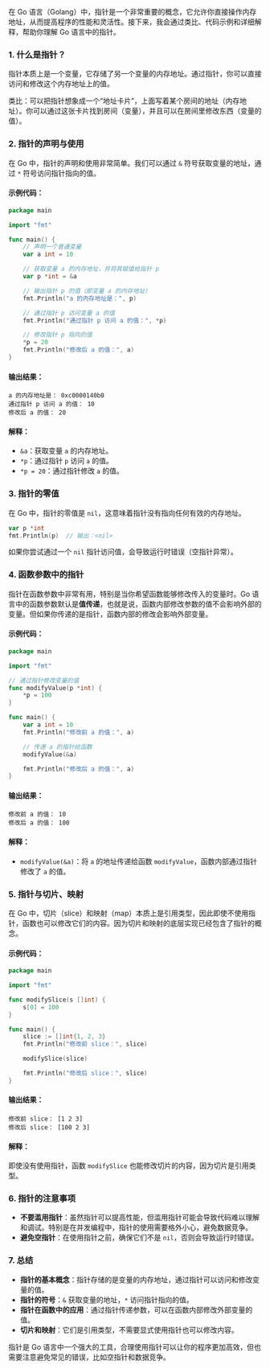 在 Go 语言（Golang）中，指针是一个非常重要的概念，它允许你直接操作内存地址，从而提高程序的性能和灵活性。接下来，我会通过类比、代码示例和详细解释，帮助你理解 Go 语言中的指针。

### 1. 什么是指针？

指针本质上是一个变量，它存储了另一个变量的内存地址。通过指针，你可以直接访问和修改这个内存地址上的值。

类比：可以把指针想象成一个“地址卡片”，上面写着某个房间的地址（内存地址）。你可以通过这张卡片找到房间（变量），并且可以在房间里修改东西（变量的值）。

### 2. 指针的声明与使用

在 Go 中，指针的声明和使用非常简单。我们可以通过 `&` 符号获取变量的地址，通过 `*` 符号访问指针指向的值。

#### 示例代码：

```go
package main

import "fmt"

func main() {
    // 声明一个普通变量
    var a int = 10

    // 获取变量 a 的内存地址，并将其赋值给指针 p
    var p *int = &a

    // 输出指针 p 的值（即变量 a 的内存地址）
    fmt.Println("a 的内存地址是：", p)

    // 通过指针 p 访问变量 a 的值
    fmt.Println("通过指针 p 访问 a 的值：", *p)

    // 修改指针 p 指向的值
    *p = 20
    fmt.Println("修改后 a 的值：", a)
}
```

#### 输出结果：

```
a 的内存地址是： 0xc0000140b0
通过指针 p 访问 a 的值： 10
修改后 a 的值： 20
```

#### 解释：

- `&a`：获取变量 `a` 的内存地址。
- `*p`：通过指针 `p` 访问 `a` 的值。
- `*p = 20`：通过指针修改 `a` 的值。

### 3. 指针的零值

在 Go 中，指针的零值是 `nil`，这意味着指针没有指向任何有效的内存地址。

```go
var p *int
fmt.Println(p)  // 输出：<nil>
```

如果你尝试通过一个 `nil` 指针访问值，会导致运行时错误（空指针异常）。

### 4. 函数参数中的指针

指针在函数参数中非常有用，特别是当你希望函数能够修改传入的变量时。Go 语言中的函数参数默认是**值传递**，也就是说，函数内部修改参数的值不会影响外部的变量。但如果你传递的是指针，函数内部的修改会影响外部变量。

#### 示例代码：

```go
package main

import "fmt"

// 通过指针修改变量的值
func modifyValue(p *int) {
    *p = 100
}

func main() {
    var a int = 10
    fmt.Println("修改前 a 的值：", a)

    // 传递 a 的指针给函数
    modifyValue(&a)

    fmt.Println("修改后 a 的值：", a)
}
```

#### 输出结果：

```
修改前 a 的值： 10
修改后 a 的值： 100
```

#### 解释：

- `modifyValue(&a)`：将 `a` 的地址传递给函数 `modifyValue`，函数内部通过指针修改了 `a` 的值。

### 5. 指针与切片、映射

在 Go 中，切片（slice）和映射（map）本质上是引用类型，因此即使不使用指针，函数也可以修改它们的内容。因为切片和映射的底层实现已经包含了指针的概念。

#### 示例代码：

```go
package main

import "fmt"

func modifySlice(s []int) {
    s[0] = 100
}

func main() {
    slice := []int{1, 2, 3}
    fmt.Println("修改前 slice：", slice)

    modifySlice(slice)

    fmt.Println("修改后 slice：", slice)
}
```

#### 输出结果：

```
修改前 slice： [1 2 3]
修改后 slice： [100 2 3]
```

#### 解释：

即使没有使用指针，函数 `modifySlice` 也能修改切片的内容，因为切片是引用类型。

### 6. 指针的注意事项

- **不要滥用指针**：虽然指针可以提高性能，但滥用指针可能会导致代码难以理解和调试。特别是在并发编程中，指针的使用需要格外小心，避免数据竞争。
- **避免空指针**：在使用指针之前，确保它们不是 `nil`，否则会导致运行时错误。

### 7. 总结

- **指针的基本概念**：指针存储的是变量的内存地址，通过指针可以访问和修改变量的值。
- **指针的符号**：`&` 获取变量的地址，`*` 访问指针指向的值。
- **指针在函数中的应用**：通过指针传递参数，可以在函数内部修改外部变量的值。
- **切片和映射**：它们是引用类型，不需要显式使用指针也可以修改内容。

指针是 Go 语言中一个强大的工具，合理使用指针可以让你的程序更加高效，但也需要注意避免常见的错误，比如空指针和数据竞争。
